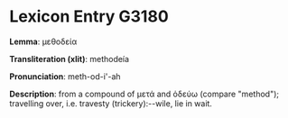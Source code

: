 # Lexicon Entry G3180

**Lemma**: μεθοδεία

**Transliteration (xlit)**: methodeía

**Pronunciation**: meth-od-i'-ah

**Description**:
from a compound of μετά and ὁδεύω (compare "method"); travelling over, i.e. travesty (trickery):--wile, lie in wait.
